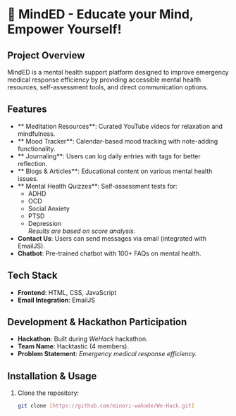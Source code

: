 # 🧠 MindED - Educate your Mind, Empower Yourself!

## Project Overview
MindED is a mental health support platform designed to improve emergency medical response efficiency by providing accessible mental health resources, self-assessment tools, and direct communication options.

## Features
- ** Meditation Resources**: Curated YouTube videos for relaxation and mindfulness.  
- ** Mood Tracker**: Calendar-based mood tracking with note-adding functionality.  
- ** Journaling**: Users can log daily entries with tags for better reflection.  
- ** Blogs & Articles**: Educational content on various mental health issues.  
- ** Mental Health Quizzes**: Self-assessment tests for:
  - ADHD  
  - OCD  
  - Social Anxiety  
  - PTSD  
  - Depression  
  *Results are based on score analysis.*  
- **Contact Us**: Users can send messages via email (integrated with EmailJS).  
- **Chatbot**: Pre-trained chatbot with 100+ FAQs on mental health.  

## Tech Stack
- **Frontend**: HTML, CSS, JavaScript  
- **Email Integration**: EmailJS  

## Development & Hackathon Participation
- **Hackathon**: Built during *WeHack* hackathon.  
- **Team Name**: Hacktastic (4 members).  
- **Problem Statement**: *Emergency medical response efficiency.*  

## Installation & Usage
1. Clone the repository:  
   ```bash
   git clone [https://github.com/minori-wakade/We-Hack.git]
